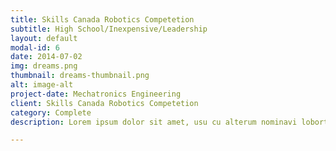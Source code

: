 ```yaml
---
title: Skills Canada Robotics Competetion
subtitle: High School/Inexpensive/Leadership 
layout: default
modal-id: 6
date: 2014-07-02
img: dreams.png
thumbnail: dreams-thumbnail.png
alt: image-alt
project-date: Mechatronics Engineering
client: Skills Canada Robotics Competetion
category: Complete
description: Lorem ipsum dolor sit amet, usu cu alterum nominavi lobortis. At duo novum diceret. Tantas apeirian vix et, usu sanctus postulant inciderint ut, populo diceret necessitatibus in vim. Cu eum dicam feugiat noluisse.

---
```

